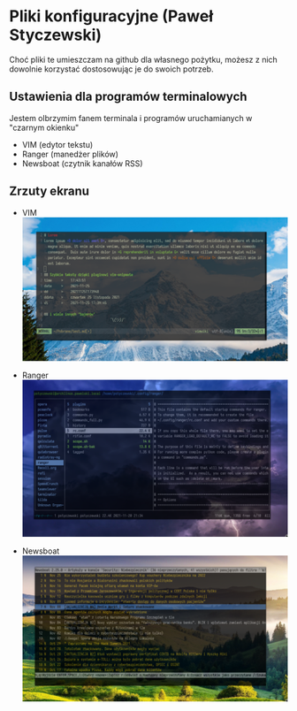 # Pliki konfiguracyjne (Paweł Styczewski)

Choć pliki te umieszczam na github dla własnego pożytku, możesz z nich dowolnie korzystać dostosowując je do swoich potrzeb.

## Ustawienia dla programów terminalowych
Jestem olbrzymim fanem terminala i programów uruchamianych w "czarnym okienku"

- VIM  (edytor tekstu)
- Ranger (manedżer plików)
- Newsboat (czytnik kanałów RSS)

## Zrzuty ekranu
- VIM
![zrzut vim](https://github.com/styczewski/dotfiles/blob/master/screenshots/vim.png)

- Ranger
![zrzut ranger](https://github.com/styczewski/dotfiles/blob/master/screenshots/ranger.png)

- Newsboat
![zrzut newsboat](https://github.com/styczewski/dotfiles/blob/master/screenshots/newsboat.png)
